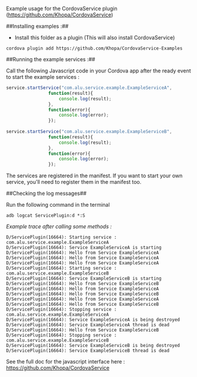 Example usage for the CordovaService plugin (https://github.com/Khopa/CordovaService)

##Installing examples :##

- Install this folder as a plugin (This will also install CordovaService)

```
cordova plugin add https://github.com/Khopa/CordovaService-Examples
```

##Running the example services :##

Call the following Javascript code in your Cordova app after the ready event to start the example services :


```javascript
service.startService("com.alu.service.example.ExampleServiceA",
                function(result){
                    console.log(result);
                },
                function(error){
                    console.log(error);
                });
                
service.startService("com.alu.service.example.ExampleServiceB",
                function(result){
                    console.log(result);
                },
                function(error){
                    console.log(error);
                });
```


The services are registered in the manifest. If you want to start your own service, you'll need to register them in the manifest too.

##Checking the log messages##

Run the following command in the terminal

```
adb logcat ServicePlugin:d *:S
```

*Example trace after calling some methods :*

```
D/ServicePlugin(16664): Starting service : com.alu.service.example.ExampleServiceA
D/ServicePlugin(16664): Service ExampleServiceA is starting
D/ServicePlugin(16664): Hello from Service ExampleServiceA
D/ServicePlugin(16664): Hello from Service ExampleServiceA
D/ServicePlugin(16664): Hello from Service ExampleServiceA
D/ServicePlugin(16664): Starting service : com.alu.service.example.ExampleServiceB
D/ServicePlugin(16664): Service ExampleServiceB is starting
D/ServicePlugin(16664): Hello from Service ExampleServiceB
D/ServicePlugin(16664): Hello from Service ExampleServiceA
D/ServicePlugin(16664): Hello from Service ExampleServiceB
D/ServicePlugin(16664): Hello from Service ExampleServiceA
D/ServicePlugin(16664): Hello from Service ExampleServiceB
D/ServicePlugin(16664): Stopping service : com.alu.service.example.ExampleServiceA
D/ServicePlugin(16664): Service ExampleServiceA is being destroyed
D/ServicePlugin(16664): Service ExampleServiceA thread is dead
D/ServicePlugin(16664): Hello from Service ExampleServiceB
D/ServicePlugin(16664): Stopping service : com.alu.service.example.ExampleServiceB
D/ServicePlugin(16664): Service ExampleServiceB is being destroyed
D/ServicePlugin(16664): Service ExampleServiceB thread is dead
```

See the full doc for the javascript interface here : https://github.com/Khopa/CordovaService
